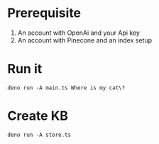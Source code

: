 # Prerequisite
1. An account with OpenAi and your Api key
2. An account with Pinecone and an index setup

# Run it
`deno run -A main.ts Where is my cat\?`


# Create KB
`deno run -A store.ts`


